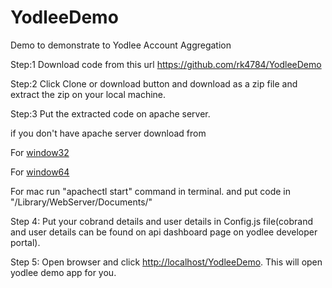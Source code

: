 # YodleeDemo
Demo to demonstrate  to Yodlee Account Aggregation

Step:1 Download code from this url https://github.com/rk4784/YodleeDemo

Step:2 Click Clone or download button and download as a zip file and extract the zip on your local machine.

Step:3 Put the extracted code on apache server.
  
  if you don't have apache server download from 
  
  For <a href="https://www.apachelounge.com/download/VC15/binaries/httpd-2.4.27-Win32-VC15.zip">window32</a>
  
  For <a href="https://www.apachelounge.com/download/VC15/binaries/httpd-2.4.27-Win64-VC15.zip">window64</a>
  
  For mac run "apachectl start" command in terminal. and put code in "/Library/WebServer/Documents/"

Step 4: Put your cobrand details and user details in Config.js file(cobrand and user details can be found on api dashboard page on yodlee developer portal).

Step 5: Open browser and  click <a href="http://localhost/YodleeDemo" target="_blank">http://localhost/YodleeDemo</a>. This will open yodlee demo app for you.




